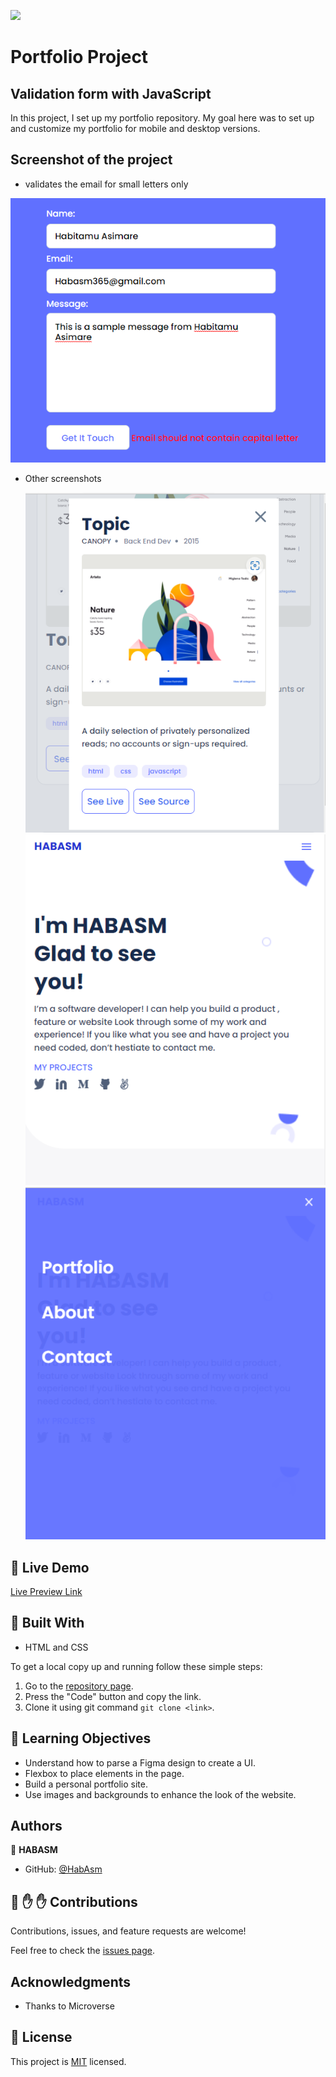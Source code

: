 ![](https://img.shields.io/badge/Microverse-blueviolet)

# Portfolio Project
## Validation form with JavaScript

In this project, I set up my portfolio repository. My goal here was to set up and customize my portfolio for mobile and desktop versions.

## Screenshot of the project
 - validates the email for small letters only

 ![screenshot](/images/errm.png)
   
- Other screenshots

  ![screenshot](/images/scrs1.png)
  ![screenshot](/images/inter1.png)
  ![screenshot](/images/inter2.png)
## :red_circle: Live Demo

[Live Preview Link](https://habasm.github.io/portfolio/)

## :hammer: Built With

- HTML and CSS

To get a local copy up and running follow these simple steps:

1. Go to the [repository page](https://github.com/habasm/portfolio/pull/1).
2. Press the "Code" button and copy the link.
3. Clone it using git command `git clone <link>`.

## :blue_book: Learning Objectives

- Understand how to parse a Figma design to create a UI.
- Flexbox to place elements in the page.
- Build a personal portfolio site.
- Use images and backgrounds to enhance the look of the website.

## Authors

👤 **HABASM**

- GitHub: [@HabAsm](https://github.com/HABASM)


## 🤝 :raised_hand: :raised_hand: Contributions

Contributions, issues, and feature requests are welcome!

Feel free to check the [issues page](https://github.com/habasm/portfolio/issues).

## Acknowledgments

- Thanks to Microverse

## 📝 License

This project is [MIT](LICENSE) licensed.